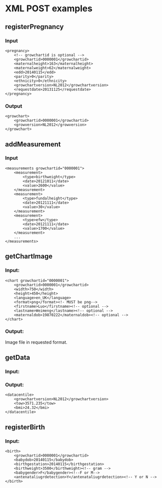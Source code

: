 # XML POST examples

## registerPregnancy

### Input

    <pregnancy>
        <!-- growchartid is optional -->
        <growchartid>0000001</growchartid>
        <maternalheight>163</maternalheight>
        <maternalweight>62</maternalweight>
        <edd>20140115</edd>
        <parity>0</parity>
        <ethnicity>0</ethnicity>
        <growchartversion>NL2012</growchartversion> 
        <requestdate>20131125</requestdate>
    </pregnancy>

### Output

    <growchart>
        <growchartid>0000001</growchartid>
        <growversion>NL2012</growversion>
    </growchart>

## addMeasurement

### Input

    <measurements growchartid="0000001">
        <measurement>
            <type>birthweight</type>
            <date>20121011</date>
            <value>2600</value>
        </measurement>
        <measurement>
            <type>fundalheight</type>
            <date>20121111</date>
            <value>30</value>
        </measurement>
        <measurement>
            <type>efw</type>
            <date>20121111</date>
            <value>1700</value>
        </measurement>
        ...
    </measurements>

## getChartImage

### Input:

    <chart growchartid="0000001">
        <growchartid>0000001</growchartid>
        <width>750</width>
        <height>450</height>
        <language>en_UK</language>
        <format>png</format><!- MUST be png-->
        <firstname>Luo</firstname><!-- optional -->
        <lastname>Weimeng</lastname><!-- optional -->
        <maternaldob>19870222</maternaldob><!-- optional -->
    </chart>

### Output:

Image file in requested format.

## getData

### Input:

### Output:

    <datacentile>
        <growchartversion>NL2012</growchartversion>
        <tow>3571.235</tow>
        <bmi>24.32</bmi>
    </datacentile>


## registerBirth

### Input:

    <birth>
        <growchartid>0000001</growchartid>
        <babydob>20140115</babydob>
        <birthgestation>20140115</birthgestation>
        <birthweight>3500</birthweight><!-- gram -->
        <babygender>F</babygender><!--F or M-->
        <antenataliugrdetection>Y</antenataliugrdetection><!-- Y or N -->
    </birth>
